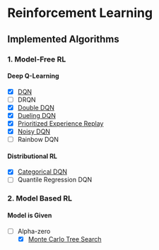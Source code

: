 # Reinforcement Learning

## Implemented Algorithms

### 1. Model-Free RL

#### Deep Q-Learning

- [x] [DQN](Model-Free//DQN.py)
- [ ] DRQN
- [x] [Double DQN](Model-Free//Double-DQN.py)
- [x] [Dueling DQN](Model-Free//Dueling-DQN.py)
- [x] [Prioritized Experience Replay](Model-Free//Priotitized%20Experience%20Replay/)
- [x] [Noisy DQN](Model-Free//Noisy-DQN.py)
- [ ] Rainbow DQN

#### Distributional RL

- [x] [Categorical DQN](Model-Free/Categorical-DQN(c51).ipynb)
- [ ] Quantile Regression DQN

### 2. Model Based RL

#### Model is Given

- [ ] Alpha-zero
  - [x] [Monte Carlo Tree Search](Model-Based/mcts)
